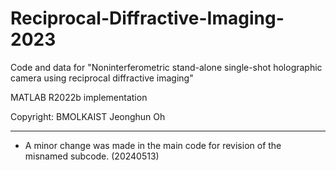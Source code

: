# Reciprocal-Diffractive-Imaging-2023
Code and data for "Noninterferometric stand-alone single-shot holographic camera using reciprocal diffractive imaging"

MATLAB R2022b implementation

Copyright: BMOLKAIST Jeonghun Oh
___________________________________________________________
 * A minor change was made in the main code for revision of the misnamed subcode. (20240513)
   
